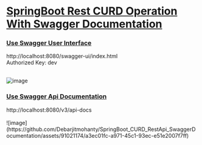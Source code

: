 <h1><u>SpringBoot Rest CURD Operation With Swagger Documentation</u></h1>

<h3><u>Use Swagger User Interface</u></h3>
http://localhost:8080/swagger-ui/index.html<br>
Authorized Key: dev <br><br>

![image](https://github.com/Debarjitmohanty/SpringBoot_CURD_RestApi_SwaggerDocumentation/assets/91021174/a6bd88b9-f780-4305-a634-8f2f8962be16)

<h3><u>Use Swagger Api Documentation</u></h3>
http://localhost:8080/v3/api-docs
<br><br>
![image](https://github.com/Debarjitmohanty/SpringBoot_CURD_RestApi_SwaggerDocumentation/assets/91021174/a3ec01fc-a971-45c1-93ec-e51e2007f7ff)

